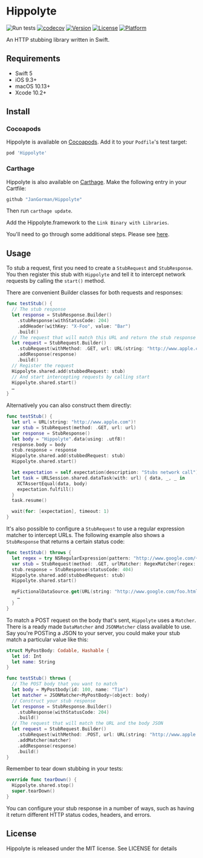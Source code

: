 # Hippolyte

![Run tests](https://github.com/JanGorman/Hippolyte/workflows/CI/badge.svg)
[![codecov](https://codecov.io/gh/JanGorman/Hippolyte/branch/master/graph/badge.svg)](https://codecov.io/gh/JanGorman/Hippolyte)
[![Version](https://img.shields.io/cocoapods/v/Hippolyte.svg?style=flat)](http://cocoapods.org/pods/Hippolyte)
[![License](https://img.shields.io/cocoapods/l/Hippolyte.svg?style=flat)](http://cocoapods.org/pods/Hippolyte)
[![Platform](https://img.shields.io/cocoapods/p/Hippolyte.svg?style=flat)](http://cocoapods.org/pods/Hippolyte)

An HTTP stubbing library written in Swift.

## Requirements

- Swift 5
- iOS 9.3+
- macOS 10.13+
- Xcode 10.2+

## Install

### Cocoapods

Hippolyte is available on [Cocoapods](http://cocoapods.org). Add it to your `Podfile`'s test target:

```ruby
pod 'Hippolyte'
```

### Carthage

Hippolyte is also available on [Carthage](https://github.com/Carthage/Carthage). Make the following entry in your Cartfile:

```ruby
github "JanGorman/Hippolyte"
```

Then run `carthage update`.

Add the Hippolyte.framework to the `Link Binary with Libraries`.

You'll need to go through some additional steps. 
Please see [here](https://github.com/Carthage/Carthage#quick-start). 

## Usage

To stub a request, first you need to create a `StubRequest` and `StubResponse`. You then register this stub with `Hippolyte` and tell it to intercept network requests by calling the `start()` method.

There are convenient Builder classes for both requests and responses:

```swift
func testStub() {
  // The stub response
  let response = StubResponse.Builder()
    .stubResponse(withStatusCode: 204)
    .addHeader(withKey: "X-Foo", value: "Bar")
    .build()
  // The request that will match this URL and return the stub response
  let request = StubRequest.Builder()
    .stubRequest(withMethod: .GET, url: URL(string: "http://www.apple.com")!)
    .addResponse(response)
    .build()
  // Register the request
  Hippolyte.shared.add(stubbedRequest: stub)
  // And start intercepting requests by calling start
  Hippolyte.shared.start()
  …
}
```

Alternatively you can also construct them directly:

```swift
func testStub() {
  let url = URL(string: "http://www.apple.com")!
  var stub = StubRequest(method: .GET, url: url)
  var response = StubResponse()
  let body = "Hippolyte".data(using: .utf8)!
  response.body = body
  stub.response = response
  Hippolyte.shared.add(stubbedRequest: stub)
  Hippolyte.shared.start()

  let expectation = self.expectation(description: "Stubs network call")
  let task = URLSession.shared.dataTask(with: url) { data, _, _ in
    XCTAssertEqual(data, body)
    expectation.fulfill()
  }
  task.resume()

  wait(for: [expectation], timeout: 1)
}
```

It's also possible to configure a `StubRequest` to use a regular expression matcher to intercept URLs. The following example also shows a `StubResponse` that returns a certain status code:

```swift
func testStub() throws {
  let regex = try NSRegularExpression(pattern: "http://www.google.com/+", options: [])
  var stub = StubRequest(method: .GET, urlMatcher: RegexMatcher(regex: regex))
  stub.response = StubResponse(statusCode: 404)
  Hippolyte.shared.add(stubbedRequest: stub)
  Hippolyte.shared.start()

  myFictionalDataSource.get(URL(string: "http://www.google.com/foo.html")!) {
    …
  }
}
```

To match a POST request on the body that's sent, `Hippolyte` uses a `Matcher`. There is a ready made `DataMatcher` and `JSONMatcher` class available to use. Say you're POSTing a JSON to your server, you could make your stub match a particular value like this:

```swift
struct MyPostBody: Codable, Hashable {
  let id: Int
  let name: String
}

func testStub() throws {
  // The POST body that you want to match
  let body = MyPostbody(id: 100, name: "Tim")
  let matcher = JSONMatcher<MyPostBody>(object: body)
  // Construct your stub response
  let response = StubResponse.Builder()
    .stubResponse(withStatusCode: 204)
    .build()
  // The request that will match the URL and the body JSON
  let request = StubRequest.Builder()
    .stubRequest(withMethod: .POST, url: URL(string: "http://www.apple.com")!)
    .addMatcher(matcher)
    .addResponse(response)
    .build()
}
```

Remember to tear down stubbing in your tests:

```swift
override func tearDown() {
  Hippolyte.shared.stop()
  super.tearDown()
}
```

You can configure your stub response in a number of ways, such as having it return different HTTP status codes, headers, and errors.

## License

Hippolyte is released under the MIT license. See LICENSE for details
